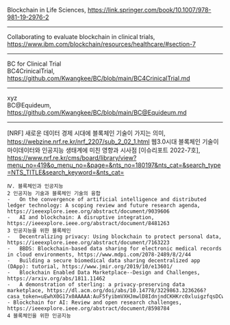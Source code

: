
Blockchain in Life Sciences, https://link.springer.com/book/10.1007/978-981-19-2976-2

***
Collaborating to evaluate blockchain in clinical trials, https://www.ibm.com/blockchain/resources/healthcare/#section-7  

***
BC for Clinical Trial  
BC4CrinicalTrial, https://github.com/Kwangkee/BC/blob/main/BC4CrinicalTrial.md

***
xyz  
BC@Equideum, https://github.com/Kwangkee/BC/blob/main/BC@Equideum.md

***

[NRF] 새로운 데이터 경제 시대에 블록체인 기술이 가지는 의미, https://webzine.nrf.re.kr/nrf_2207/sub_2_02_1.html
웹3.0시대 블록체인 기술이 마이데이터와 인공지능 생태계에 미친 영향과 시사점 [이슈리포트 2022-7호], https://www.nrf.re.kr/cms/board/library/view?menu_no=419&o_menu_no=&page=&nts_no=180197&nts_cat=&search_type=NTS_TITLE&search_keyword=&nts_cat=

```
Ⅳ. 블록체인과 인공지능
2 인공지능 기술과 블록체인 기술의 융합
-	On the convergence of artificial intelligence and distributed ledger technology: A scoping review and future research agenda, https://ieeexplore.ieee.org/abstract/document/9039606
-	AI and blockchain: A disruptive integration, https://ieeexplore.ieee.org/abstract/document/8481263
3 인공지능을 위한 블록체인
-	Decentralizing privacy: Using blockchain to protect personal data, https://ieeexplore.ieee.org/abstract/document/7163223
-	BBDS: Blockchain-based data sharing for electronic medical records in cloud environments, https://www.mdpi.com/2078-2489/8/2/44
-	Building a secure biomedical data sharing decentralized app (DApp): tutorial, https://www.jmir.org/2019/10/e13601/
-	Blockchain Enabled Data Marketplace--Design and Challenges, https://arxiv.org/abs/1811.11462
-	A demonstration of sterling: a privacy-preserving data marketplace, https://dl.acm.org/doi/abs/10.14778/3229863.3236266?casa_token=uEwhX0G17x0AAAAA:AuF5fyibmVXHJmwlD8IdnjndCKHKrc0xluigzfqsDCwPUU7fRroxmwHI8lVzGPtBKkovGtuos5Mu_w
- Blockchain for AI: Review and open research challenges, https://ieeexplore.ieee.org/abstract/document/8598784
4 블록체인을 위한 인공지능

```
